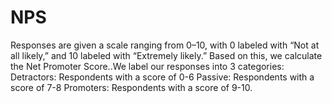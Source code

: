 # NPS
 Responses are given a scale ranging from 0–10, with 0 labeled with “Not at all likely,” and 10 labeled with “Extremely likely.” Based on this, we calculate the Net Promoter Score..We label our responses into 3 categories:  Detractors: Respondents with a score of 0-6 Passive: Respondents with a score of 7-8 Promoters: Respondents with a score of 9-10.
